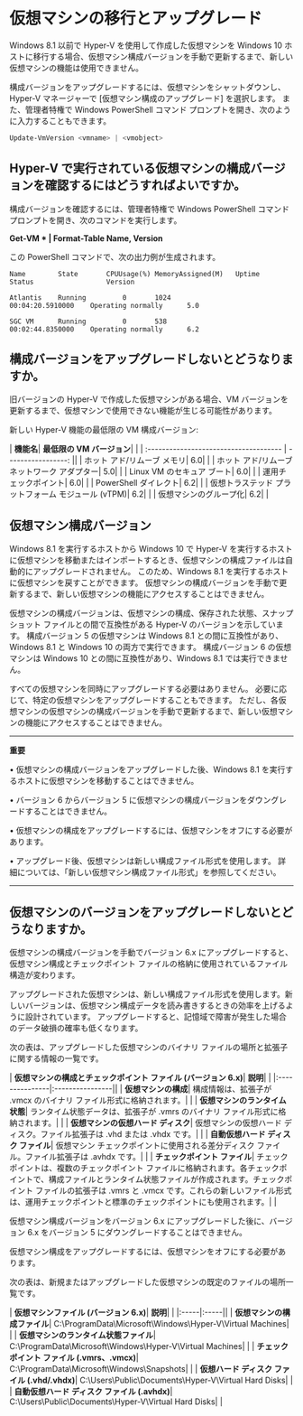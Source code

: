 # 仮想マシンの移行とアップグレード

Windows 8.1 以前で Hyper-V を使用して作成した仮想マシンを Windows 10 ホストに移行する場合、仮想マシン構成バージョンを手動で更新するまで、新しい仮想マシンの機能は使用できません。

構成バージョンをアップグレードするには、仮想マシンをシャットダウンし、Hyper-V マネージャーで [仮想マシン構成のアップグレード] を選択します。 また、管理者特権で Windows PowerShell コマンド プロンプトを開き、次のように入力することもできます。

 ```PowerShell
Update-VmVersion <vmname> | <vmobject>
 ```

## Hyper-V で実行されている仮想マシンの構成バージョンを確認するにはどうすればよいですか。

構成バージョンを確認するには、管理者特権で Windows PowerShell コマンド プロンプトを開き、次のコマンドを実行します。

**Get-VM * | Format-Table Name, Version**

この PowerShell コマンドで、次の出力例が生成されます。

```
Name        State       CPUUsage(%) MemoryAssigned(M)   Uptime              Status                  Version

Atlantis    Running         0       1024                00:04:20.5910000    Operating normally      5.0

SGC VM      Running         0       538                 00:02:44.8350000    Operating normally      6.2
```


## 構成バージョンをアップグレードしないとどうなりますか。

旧バージョンの Hyper-V で作成した仮想マシンがある場合、VM バージョンを更新するまで、仮想マシンで使用できない機能が生じる可能性があります。

新しい Hyper-V 機能の最低限の VM 構成バージョン:

| **機能名**| **最低限の VM バージョン**| |
| :------------------------------------- | -----------------: ||
| ホット アド/リムーブ メモリ| 6.0| |
| ホット アド/リムーブ ネットワーク アダプター| 5.0| |
| Linux VM のセキュア ブート| 6.0| |
| 運用チェックポイント| 6.0| |
| PowerShell ダイレクト| 6.2| |
| 仮想トラステッド プラットフォーム モジュール (vTPM)| 6.2| |
| 仮想マシンのグループ化| 6.2| |



## 仮想マシン構成バージョン

Windows 8.1 を実行するホストから Windows 10 で Hyper-V を実行するホストに仮想マシンを移動またはインポートするとき、仮想マシンの構成ファイルは自動的にアップグレードされません。 このため、Windows 8.1 を実行するホストに仮想マシンを戻すことができます。 仮想マシンの構成バージョンを手動で更新するまで、新しい仮想マシンの機能にアクセスすることはできません。

仮想マシンの構成バージョンは、仮想マシンの構成、保存された状態、スナップショット ファイルとの間で互換性がある Hyper-V のバージョンを示しています。 構成バージョン 5 の仮想マシンは Windows 8.1 との間に互換性があり、Windows 8.1 と Windows 10 の両方で実行できます。 構成バージョン 6 の仮想マシンは Windows 10 との間に互換性があり、Windows 8.1 では実行できません。

すべての仮想マシンを同時にアップグレードする必要はありません。 必要に応じて、特定の仮想マシンをアップグレードすることもできます。 ただし、各仮想マシンの仮想マシンの構成バージョンを手動で更新するまで、新しい仮想マシンの機能にアクセスすることはできません。


----------------

**重要**

• 仮想マシンの構成バージョンをアップグレードした後、Windows 8.1 を実行するホストに仮想マシンを移動することはできません。

• バージョン 6 からバージョン 5 に仮想マシンの構成バージョンをダウングレードすることはできません。

• 仮想マシンの構成をアップグレードするには、仮想マシンをオフにする必要があります。

• アップグレード後、仮想マシンは新しい構成ファイル形式を使用します。 詳細については、「新しい仮想マシン構成ファイル形式」を参照してください。

--------






## 仮想マシンのバージョンをアップグレードしないとどうなりますか。

仮想マシンの構成バージョンを手動でバージョン 6.x にアップグレードすると、仮想マシン構成とチェックポイント ファイルの格納に使用されているファイル構造が変わります。

アップグレードされた仮想マシンは、新しい構成ファイル形式を使用します。新しいバージョンは、仮想マシン構成データを読み書きするときの効率を上げるように設計されています。 アップグレードすると、記憶域で障害が発生した場合のデータ破損の確率も低くなります。

次の表は、アップグレードした仮想マシンのバイナリ ファイルの場所と拡張子に関する情報の一覧です。

| **仮想マシンの構成とチェックポイント ファイル (バージョン 6.x)**| **説明**| |
|:---------------|:----------------||
| **仮想マシンの構成**| 構成情報は、拡張子が .vmcx のバイナリ ファイル形式に格納されます。| |
| **仮想マシンのランタイム状態**| ランタイム状態データは、拡張子が .vmrs のバイナリ ファイル形式に格納されます。| |
| **仮想マシンの仮想ハード ディスク**| 仮想マシンの仮想ハード ディスク。ファイル拡張子は .vhd または .vhdx です。| |
| **自動仮想ハード ディスク ファイル**| 仮想マシン チェックポイントに使用される差分ディスク ファイル。ファイル拡張子は .avhdx です。| |
| **チェックポイント ファイル**| チェックポイントは、複数のチェックポイント ファイルに格納されます。各チェックポイントで、構成ファイルとランタイム状態ファイルが作成されます。チェックポイント ファイルの拡張子は .vmrs と .vmcx です。これらの新しいファイル形式は、運用チェックポイントと標準のチェックポイントにも使用されます。| |

仮想マシン構成バージョンをバージョン 6.x にアップグレードした後に、バージョン 6.x をバージョン 5 にダウングレードすることはできません。

仮想マシン構成をアップグレードするには、仮想マシンをオフにする必要があります。

次の表は、新規またはアップグレードした仮想マシンの既定のファイルの場所一覧です。

| **仮想マシンファイル (バージョン 6.x)**| **説明**| |
|:-----|:-----||
| **仮想マシンの構成ファイル**| C:\ProgramData\Microsoft\Windows\Hyper-V\Virtual Machines| |
| **仮想マシンのランタイム状態ファイル**| C:\ProgramData\Microsoft\Windows\Hyper-V\Virtual Machines| |
| **チェックポイント ファイル (.vmrs、.vmcx)**| C:\ProgramData\Microsoft\Windows\Snapshots| |
| **仮想ハード ディスク ファイル (.vhd/.vhdx)**| C:\Users\Public\Documents\Hyper-V\Virtual Hard Disks| |
| **自動仮想ハード ディスク ファイル (.avhdx)**| C:\Users\Public\Documents\Hyper-V\Virtual Hard Disks| |








